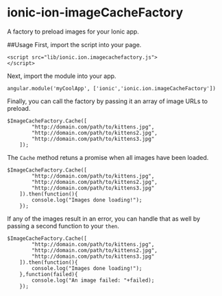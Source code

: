 # ionic-ion-imageCacheFactory
A factory to preload images for your Ionic app.

##Usage
First, import the script into your page.

```
<script src="lib/ionic.ion.imagecachefactory.js">
</script>
```

Next, import the module into your app.

```
angular.module('myCoolApp', ['ionic','ionic.ion.imageCacheFactory'])
```

Finally, you can call the factory by passing it an array of image URLs to preload.

```
$ImageCacheFactory.Cache([
		"http://domain.com/path/to/kittens.jpg",
		"http://domain.com/path/to/kittens2.jpg",
		"http://domain.com/path/to/kittens3.jpg"
	]);
```

The ```Cache``` method retuns a promise when all images have been loaded.

```
$ImageCacheFactory.Cache([
		"http://domain.com/path/to/kittens.jpg",
		"http://domain.com/path/to/kittens2.jpg",
		"http://domain.com/path/to/kittens3.jpg"
	]).then(function(){
		console.log("Images done loading!");
	});
```

If any of the images result in an error, you can handle that as well by passing a second function to your ```then```.

```
$ImageCacheFactory.Cache([
		"http://domain.com/path/to/kittens.jpg",
		"http://domain.com/path/to/kittens2.jpg",
		"http://domain.com/path/to/kittens3.jpg"
	]).then(function(){
		console.log("Images done loading!");
	},function(failed){
		console.log("An image failed: "+failed);
	});
```
